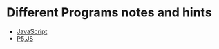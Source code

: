 # Different Programs notes and hints

- [JavaScript](https://github.com/shoaib-zaheer/a-differentProgramsNotes/tree/master/javaScrapt)
- [P5,JS](https://github.com/shoaib-zaheer/a-differentProgramsNotes/tree/master/p5JS)
